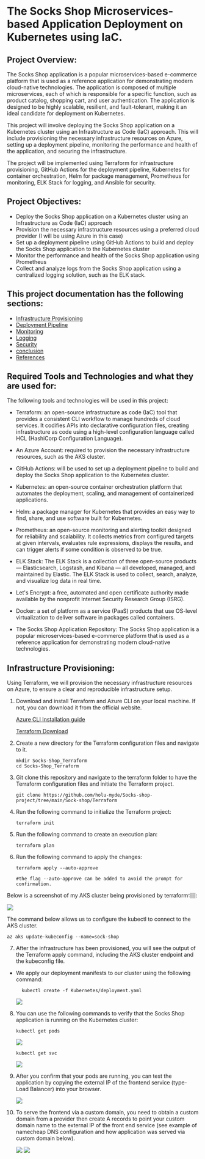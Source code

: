 # **The Socks Shop Microservices-based Application Deployment on Kubernetes using IaC.**

## **Project Overview:**

The Socks Shop application is a popular microservices-based e-commerce platform that is used as a reference application for demonstrating modern cloud-native technologies. The application is composed of multiple microservices, each of which is responsible for a specific function, such as product catalog, shopping cart, and user authentication. The application is designed to be highly scalable, resilient, and fault-tolerant, making it an ideal candidate for deployment on Kubernetes.

This project will involve deploying the Socks Shop application on a Kubernetes cluster using an Infrastructure as Code (IaC) approach. This will include provisioning the necessary infrastructure resources on Azure, setting up a deployment pipeline, monitoring the performance and health of the application, and securing the infrastructure.

The project will be implemented using Terraform for infrastructure provisioning, GitHub Actions for the deployment pipeline, Kubernetes for container orchestration, Helm for package management, Prometheus for monitoring, ELK Stack for logging, and Ansible for security.

## **Project Objectives:**

- Deploy the Socks Shop application on a Kubernetes cluster using an Infrastructure as Code (IaC) approach
- Provision the necessary infrastructure resources using a preferred cloud provider (I will be using Azure in this case)
- Set up a deployment pipeline using GitHub Actions to build and deploy the Socks Shop application to the Kubernetes cluster
- Monitor the performance and health of the Socks Shop application using Prometheus
- Collect and analyze logs from the Socks Shop application using a centralized logging solution, such as the ELK stack.

## **This project documentation has the following sections:**

- [Infrastructure Provisioning](#infrastructure-provisioning)
- [Deployment Pipeline](#deployment-pipeline)
- [Monitoring](#monitoring)
- [Logging](#logging)
- [Security](#security)
- [conclusion](#conclusion)
- [References](#references)

## **Required Tools and Technologies and what they are used for:**

The following tools and technologies will be used in this project:

- Terraform: an open-source infrastructure as code (IaC) tool that provides a consistent CLI workflow to manage hundreds of cloud services. It codifies APIs into declarative configuration files, creating infrastructure as code using a high-level configuration language called HCL (HashiCorp Configuration Language).

- An Azure Account: required to provision the necessary infrastructure resources, such as the AKS cluster.

- GitHub Actions: will be used to set up a deployment pipeline to build and deploy the Socks Shop application to the Kubernetes cluster.

- Kubernetes: an open-source container orchestration platform that automates the deployment, scaling, and management of containerized applications.

- Helm: a package manager for Kubernetes that provides an easy way to find, share, and use software built for Kubernetes.

- Prometheus: an open-source monitoring and alerting toolkit designed for reliability and scalability. It collects metrics from configured targets at given intervals, evaluates rule expressions, displays the results, and can trigger alerts if some condition is observed to be true.

- ELK Stack: The ELK Stack is a collection of three open-source products — Elasticsearch, Logstash, and Kibana — all developed, managed, and maintained by Elastic. The ELK Stack is used to collect, search, analyze, and visualize log data in real time.

- Let's Encrypt: a free, automated and open certificate authority made available by the nonprofit Internet Security Research Group (ISRG).

- Docker: a set of platform as a service (PaaS) products that use OS-level virtualization to deliver software in packages called containers.

- The Socks Shop Application Repository: The Socks Shop application is a popular microservices-based e-commerce platform that is used as a reference application for demonstrating modern cloud-native technologies.

## **Infrastructure Provisioning:**

Using Terraform, we will provision the necessary infrastructure resources on Azure, to ensure a clear and reproducible infrastructure setup.

1.  Download and install Terraform and Azure CLI on your local machine. If not, you can download it from the official website.

    [Azure CLI Installation guide](https://learn.microsoft.com/en-us/cli/azure/install-azure-cli)

    [Terraform Download](https://www.terraform.io/downloads.html)

2.  Create a new directory for the Terraform configuration files and navigate to it.

        mkdir Socks-Shop_Terraform
        cd Socks-Shop_Terraform

3.  Git clone this repository and navigate to the terraform folder to have the Terraform configuration files and initiate the Terraform project.

        git clone https://github.com/holu-myde/Socks-shop-project/tree/main/Sock-shop/Terraform

4.  Run the following command to initialize the Terraform project:

        terraform init

5.  Run the following command to create an execution plan:

        terraform plan

6.  Run the following command to apply the changes:

        terraform apply --auto-approve

        #the flag --auto-approve can be added to avoid the prompt for confirmation.

Below is a screenshot of my AKS cluster being provisioned by terraform👇🏽:

  <img src="Images/K8s deployment.JPG">

The command below allows us to configure the kubectl to connect to the AKS cluster.

    az aks update-kubeconfig --name=sock-shop

7.  After the infrastructure has been provisioned, you will see the output of the Terraform apply command, including the AKS cluster endpoint and the kubeconfig file.

- We apply our deployment manifests to our cluster using the following command:

        kubectl create -f Kubernetes/deployment.yaml

    <img src="Images/App deployment to K8s cluster.JPG">

8.  You can use the following commands to verify that the Socks Shop application is running on the Kubernetes cluster:

        kubectl get pods

    <img src="Images/Running pods.JPG">

        kubectl get svc
    <img src="Images/Services running.JPG">

10. After you confirm that your pods are running, you can test the application by copying the external IP of the frontend service (type- Load Balancer) into your browser.

    <img src="Images/Frontend via the loadbalancer external IP.JPG">

11. To serve the frontend via a custom domain, you need to obtain a custom domain from a provider then create A records to point your custom domain name to the external IP of the front end service (see example of namecheap DNS configuration and how application was served via custom domain below).

    <img src="Images/A-records created and pointing to the LoadBalancer external IP.JPG">

    <img src="Images/App hosted with my domain name - unsecured.JPG">



